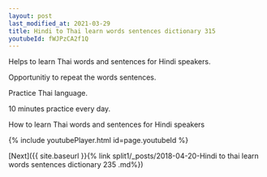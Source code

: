 ```yaml
---
layout: post
last_modified_at: 2021-03-29
title: Hindi to Thai learn words sentences dictionary 315 
youtubeId: fWJPzCA2f1Q
---
```

 
 
Helps to learn Thai words and sentences for Hindi speakers.

Opportunitiy to repeat the words sentences. 

Practice Thai language. 
 
10 minutes practice every day. 
 
How to learn Thai words and sentences for Hindi speakers 
 
{% include youtubePlayer.html id=page.youtubeId %}
 
 
[Next]({{ site.baseurl }}{% link  split1/_posts/2018-04-20-Hindi to thai learn words sentences dictionary 235 .md%})
 
